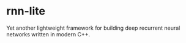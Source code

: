 # rnn-lite
Yet another lightweight framework for building deep recurrent neural networks written in modern C++.
